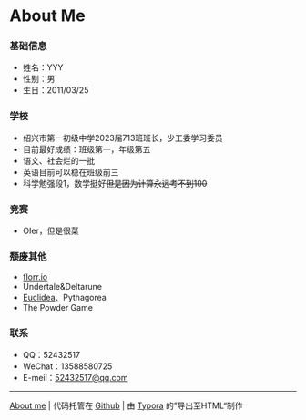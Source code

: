 # About Me

### 基础信息

* 姓名：YYY
* 性别：男
* 生日：2011/03/25

### 学校

* 绍兴市第一初级中学2023届713班班长，少工委学习委员
* 目前最好成绩：班级第一，年级第五
* 语文、社会烂的一批
* 英语目前可以稳在班级前三
* 科学勉强段1，数学挺好~~但是因为计算永远考不到100~~

### 竞赛

* OIer，但是很菜

### ~~颓废~~其他

* [florr.io](florr.io)
* Undertale&Deltarune
* [Euclidea](https://www.euclidea.xyz/)、Pythagorea
* The Powder Game

### 联系

* QQ：52432517
* WeChat：13588580725
* E-meil：52432517@qq.com

---

[About me](Sundar-20221224.github.io/About_Me)  |  代码托管在 [Github](https://github.com/Sundar-20221224/Sundar-20221224.github.io)  |  由 [Typora](https://typoraio.cn/) 的”导出至HTML“制作
